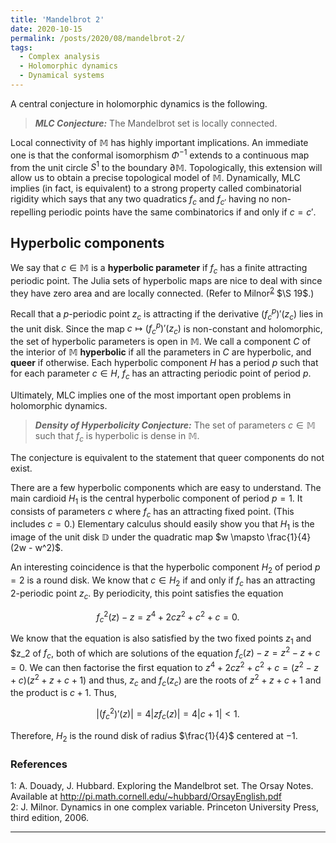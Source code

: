 ```yaml
---
title: 'Mandelbrot 2'
date: 2020-10-15
permalink: /posts/2020/08/mandelbrot-2/
tags:
  - Complex analysis
  - Holomorphic dynamics
  - Dynamical systems
---
```


A central conjecture in holomorphic dynamics is the following.

> **_MLC Conjecture:_** The Mandelbrot set is locally connected.

Local connectivity of $\mathbb{M}$ has highly important implications. An immediate one is that the conformal isomorphism $\Phi^{-1}$ extends to a continuous map from the unit circle $S^1$ to the boundary $\partial\mathbb{M}$. Topologically, this extension will allow us to obtain a precise topological model of $\mathbb{M}$. Dynamically, MLC implies (in fact, is equivalent) to a strong property called combinatorial rigidity which says that any two quadratics $f_c$ and $f_{c'}$ having no non-repelling periodic points have the same combinatorics if and only if $c = c'$.

## Hyperbolic components

We say that $c \in \mathbb{M}$ is a **hyperbolic parameter** if $f_c$ has a finite attracting periodic point. The Julia sets of hyperbolic maps are nice to deal with since they have zero area and are locally connected. (Refer to Milnor<sup>[2](#fn2)</sup> $\S 19$.)

Recall that a $p$-periodic point $z_c$ is attracting if the derivative $(f_c^p)'(z_c)$ lies in the unit disk. Since the map $c \mapsto (f_c^p)'(z_c)$ is non-constant and holomorphic, the set of hyperbolic parameters is open in $\mathbb{M}$. We call a component $C$ of the interior of $\mathbb{M}$ **hyperbolic** if all the parameters in $C$ are hyperbolic, and **queer** if otherwise. Each hyperbolic component $H$ has a period $p$ such that for each parameter $c \in H$, $f_c$ has an attracting periodic point of period $p$.

Ultimately, MLC implies one of the most important open problems in holomorphic dynamics.

> **_Density of Hyperbolicity Conjecture:_** The set of parameters $c \in \mathbb{M}$ such that $f_c$ is hyperbolic is dense in $\mathbb{M}$.

The conjecture is equivalent to the statement that queer components do not exist.

There are a few hyperbolic components which are easy to understand. The main cardioid $H_1$ is the central hyperbolic component of period $p=1$. It consists of parameters $c$ where $f_c$ has an attracting fixed point. (This includes $c=0$.) Elementary calculus should easily show you that $H_1$ is the image of the unit disk $\mathbb{D}$ under the quadratic map $w \mapsto \frac{1}{4}(2w - w^2)$.

An interesting coincidence is that the hyperbolic component $H_2$ of period $p=2$ is a round disk. We know that $c \in H_2$ if and only if $f_c$ has an attracting 2-periodic point $z_c$. By periodicity, this point satisfies the equation

$$
f^2_c(z) - z = z^4 + 2c z^2 + c^2 + c = 0.
$$

We know that the equation is also satisfied by the two fixed points $z_1$ and $z_2 of $f_c$, both of which are solutions of the equation $f_c(z) - z = z^2 - z + c = 0$. We can then factorise the first equation to $z^4 + 2c z^2 + c^2 + c = (z^2 -z + c)(z^2 + z + c+1)$ and thus, $z_c$ and $f_c(z_c)$ are the roots of $z^2 + z + c+1$ and the product is $c+1$. Thus,

$$
|(f_c^2)'(z)| = 4|z f_c(z)| = 4|c+1| < 1.
$$

Therefore, $H_2$ is the round disk of radius $\frac{1}{4}$ centered at $-1$.

### References
<a name="fn1">1</a>: A. Douady, J. Hubbard. Exploring the Mandelbrot set. The Orsay Notes. Available at http://pi.math.cornell.edu/~hubbard/OrsayEnglish.pdf   
<a name="fn2">2</a>: J. Milnor. Dynamics in one complex variable. Princeton University Press, third edition, 2006.   

------
